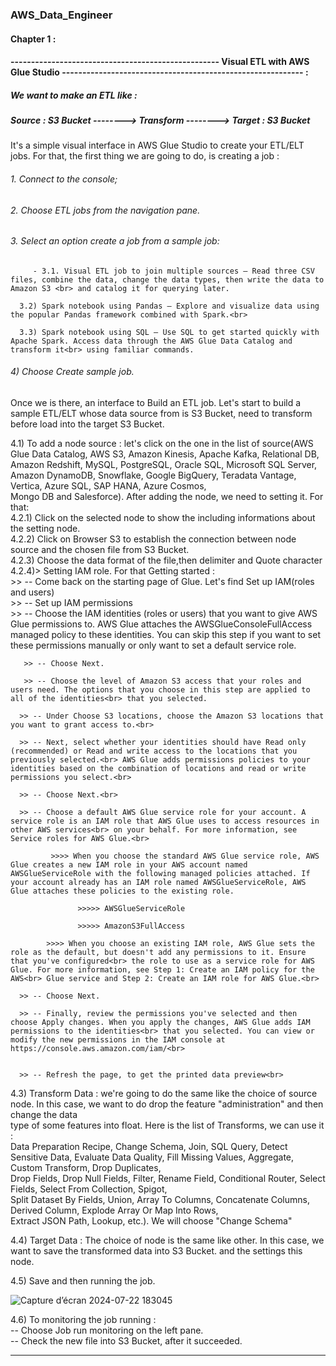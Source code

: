 ### AWS_Data_Engineer
#### Chapter 1 : 
#### --------------------------------------------------- Visual ETL with AWS Glue Studio ----------------------------------------------------------- :

##### We want to make an ETL like : 

#####        Source : S3 Bucket  --------> Transform --------> Target : S3 Bucket

It's a simple visual interface in AWS Glue Studio to create your ETL/ELT jobs. For that, the first thing we are going to do, is creating a job :

###### 1. Connect to the console;
###### 2. Choose ETL jobs from the navigation pane.
###### 3. Select an option create a job from a sample job: 
   
         - 3.1. Visual ETL job to join multiple sources – Read three CSV files, combine the data, change the data types, then write the data to Amazon S3 <br> and catalog it for querying later.

      3.2) Spark notebook using Pandas – Explore and visualize data using the popular Pandas framework combined with Spark.<br>

      3.3) Spark notebook using SQL – Use SQL to get started quickly with Apache Spark. Access data through the AWS Glue Data Catalog and transform it<br> using familiar commands.

###### 4) Choose Create sample job.

Once we is there, an interface to Build an ETL job.
Let's start to build a sample ETL/ELT whose data source from is S3 Bucket, need to transform before load into the target S3 Bucket.<br>

4.1) To add a node source : let's click on the one in the list of source(AWS Glue Data Catalog, AWS S3, Amazon Kinesis, Apache Kafka, Relational DB, <br> Amazon Redshift, MySQL, PostgreSQL, Oracle SQL, Microsoft SQL Server, Amazon DynamoDB, Snowflake, Google BigQuery, Teradata Vantage, Vertica, Azure SQL, SAP HANA, Azure Cosmos,<br> Mongo DB and Salesforce). After adding the node, we need to setting it. For that:<br>
4.2.1) Click on the selected node to show the including informations about the setting node.<br>
4.2.2) Click on Browser S3 to establish the connection between node source and the chosen file from S3 Bucket.<br>
4.2.3) Choose the data format of the file,then delimiter and Quote character <br>
4.2.4)> Setting IAM role. For that Getting started : <br>
        >> -- Come back on the starting page of Glue. Let's find Set up IAM(roles and users) <br>
        >> -- Set up IAM permissions <br>
        >> -- Choose the IAM identities (roles or users) that you want to give AWS Glue permissions to. AWS Glue attaches the AWSGlueConsoleFullAccess<br> managed policy to these identities. You can skip this step if you want to set these permissions manually or only want to set a default service role.<br>

       >> -- Choose Next.

       >> -- Choose the level of Amazon S3 access that your roles and users need. The options that you choose in this step are applied to all of the identities<br> that you selected.

      >> -- Under Choose S3 locations, choose the Amazon S3 locations that you want to grant access to.<br>

      >> -- Next, select whether your identities should have Read only (recommended) or Read and write access to the locations that you previously selected.<br> AWS Glue adds permissions policies to your identities based on the combination of locations and read or write permissions you select.<br>

      >> -- Choose Next.<br>

      >> -- Choose a default AWS Glue service role for your account. A service role is an IAM role that AWS Glue uses to access resources in other AWS services<br> on your behalf. For more information, see Service roles for AWS Glue.<br>

             >>>> When you choose the standard AWS Glue service role, AWS Glue creates a new IAM role in your AWS account named AWSGlueServiceRole with the following managed policies attached. If your account already has an IAM role named AWSGlueServiceRole, AWS Glue attaches these policies to the existing role.

                   >>>>> AWSGlueServiceRole

                   >>>>> AmazonS3FullAccess

            >>>> When you choose an existing IAM role, AWS Glue sets the role as the default, but doesn't add any permissions to it. Ensure that you've configured<br> the role to use as a service role for AWS Glue. For more information, see Step 1: Create an IAM policy for the AWS<br> Glue service and Step 2: Create an IAM role for AWS Glue.<br>

      >> -- Choose Next.

      >> -- Finally, review the permissions you've selected and then choose Apply changes. When you apply the changes, AWS Glue adds IAM permissions to the identities<br> that you selected. You can view or modify the new permissions in the IAM console at https://console.aws.amazon.com/iam/<br>
      

      >> -- Refresh the page, to get the printed data preview<br>

4.3) Transform Data : we're going to do the same like the choice of source node. In this case, we want to do drop the feature "administration" and then change the data<br> type of some features into float. Here is the list of Transforms, we can use it : <br>
Data Preparation Recipe, Change Schema, Join, SQL Query, Detect Sensitive Data, Evaluate Data Quality, Fill Missing Values, Aggregate, Custom Transform, Drop Duplicates,<br> Drop Fields, Drop Null Fields, Filter, Rename Field, Conditional Router, Select Fields, Select From Collection, Spigot,<br> Split Dataset By Fields, Union, Array To Columns, Concatenate Columns, Derived Column, Explode Array Or Map Into Rows,<br> Extract JSON Path, Lookup, etc.). We will choose "Change Schema"<br>

4.4) Target Data : The choice of node is the same like other. In this case, we want to save the transformed data into S3 Bucket. and the settings this node.<br>

4.5) Save and then running the job.<br>

![Capture d’écran 2024-07-22 183045](https://github.com/user-attachments/assets/cf93f76d-09b9-458e-b03e-4d15c2c317b6)

4.6) To monitoring the job running : <br>
       -- Choose Job run monitoring on the left pane.<br>
       -- Check the new file into S3 Bucket, after it succeeded.<br>

---------------------------------------------------------------------------

